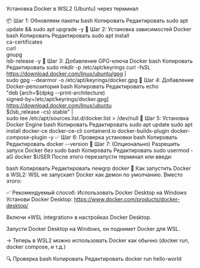  Установка Docker в WSL2 (Ubuntu) через терминал

📦 Шаг 1: Обновляем пакеты
bash
Копировать
Редактировать
sudo apt update && sudo apt upgrade -y
🐳 Шаг 2: Установка зависимостей Docker
bash
Копировать
Редактировать
sudo apt install \
    ca-certificates \
    curl \
    gnupg \
    lsb-release -y
🔐 Шаг 3: Добавление GPG-ключа Docker
bash
Копировать
Редактировать
sudo mkdir -p /etc/apt/keyrings
curl -fsSL https://download.docker.com/linux/ubuntu/gpg | \
  sudo gpg --dearmor -o /etc/apt/keyrings/docker.gpg
📁 Шаг 4: Добавление Docker-репозитория
bash
Копировать
Редактировать
echo \
  "deb [arch=$(dpkg --print-architecture) \
  signed-by=/etc/apt/keyrings/docker.gpg] \
  https://download.docker.com/linux/ubuntu \
  $(lsb_release -cs) stable" | \
  sudo tee /etc/apt/sources.list.d/docker.list > /dev/null
🔄 Шаг 5: Установка Docker Engine
bash
Копировать
Редактировать
sudo apt update
sudo apt install docker-ce docker-ce-cli containerd.io docker-buildx-plugin docker-compose-plugin -y
✅ Шаг 6: Проверка установки
bash
Копировать
Редактировать
docker --version
👤 Шаг 7: (Опционально) Разрешить запуск Docker без sudo
bash
Копировать
Редактировать
sudo usermod -aG docker $USER
После этого перезапусти терминал или введи:

bash
Копировать
Редактировать
newgrp docker
🐧 Как запустить Docker в WSL2:
WSL не запускает Docker как демон по умолчанию. Вместо этого:

✅ Рекомендуемый способ: Использовать Docker Desktop на Windows
Установи Docker Desktop: https://www.docker.com/products/docker-desktop/

Включи «WSL integration» в настройках Docker Desktop.

Запусти Docker Desktop на Windows, он поднимет Docker для WSL.

→ Теперь в WSL2 можно использовать Docker как обычно (docker run, docker compose, и т.д.)

🔍 Проверка
bash
Копировать
Редактировать
docker run hello-world 